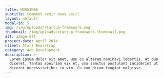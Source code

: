 ```yaml
---
title: HORAIRES
subtitle: Comment venir nous voir?
layout: default
modal-id: 5
img: /img/uploads/startup-framework.png
thumbnail: /img/uploads/startup-framework-thumbnail.png
alt: image-alt
project-date: April 2014
client: Start Bootstrap
category: Web Development
description: >-
  Lorem ipsum dolor sit amet, usu cu alterum nominavi lobortis. At duo novum
  diceret. Tantas apeirian vix et, usu sanctus postulant inciderint ut, populo
  diceret necessitatibus in vim. Cu eum dicam feugiat noluisse.
---
```


